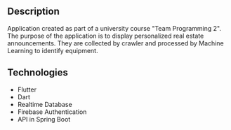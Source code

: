 ## Description
Application created as part of a university course "Team Programming 2". The purpose of the application is to display personalized real estate announcements. They are collected by crawler and processed by Machine Learning to identify equipment.

## Technologies
- Flutter
- Dart
- Realtime Database
- Firebase Authentication
- API in Spring Boot

